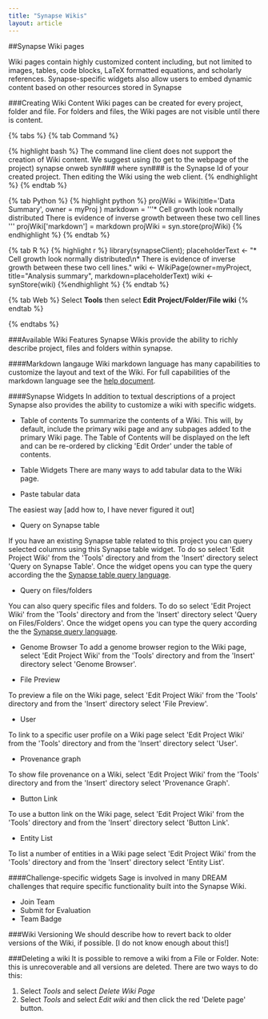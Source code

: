 ```yaml
---
title: "Synapse Wikis"
layout: article
---
```


##Synapse Wiki pages

Wiki pages contain highly customized content including, but not limited to images, tables, code blocks, LaTeX formatted equations, and scholarly references. Synapse-specific widgets also allow users to embed dynamic content based on other resources stored in Synapse 

###Creating Wiki Content
Wiki pages can be created for every project, folder and file. For folders and files, the Wiki pages are not visible until there is content. 

{% tabs %} {% tab Command %}

{% highlight bash %} 
The command line client does not support the creation of Wiki content. We suggest using (to get to the webpage of the project) synapse onweb syn### where syn### is the Synapse Id of your created project. Then editing the Wiki using the web client. {% endhighlight %} {% endtab %}

{% tab Python %} {% highlight python %}
projWiki = Wiki(title='Data Summary', owner = myProj ) markdown = '''* Cell growth look normally distributed
There is evidence of inverse growth between these two cell lines ''' projWiki['markdown'] = markdown projWiki = syn.store(projWiki) 
{% endhighlight %} {% endtab %}

{% tab R %} {% highlight r %} library(synapseClient); 
placeholderText <- "* Cell growth look normally distributed\n* There is evidence of inverse growth between these two cell lines." wiki <- WikiPage(owner=myProject, title="Analysis summary", markdown=placeholderText) wiki <- synStore(wiki) 
{%endhighlight %} {% endtab %}

{% tab Web %} Select **Tools** then select **Edit Project/Folder/File wiki** {% endtab %}

{% endtabs %}

###Available Wiki Features
Synapse Wikis provide the ability to richly describe project, files and folders within synapse.  

####Markdown langauge
Wiki markdown language has many capabilities to customize the layout and text of the Wiki. For full capabilities of the markdown language see the [help document](https://www.synapse.org/#!Wiki:syn2467792/ENTITY).

####Synapse Widgets
In addition to textual descriptions of a project Synapse also provides the ability to customize a wiki with specific widgets.  

 * Table of contents
To summarize the contents of a Wiki. This will, by default, include the primary wiki page and any subpages added to the primary Wiki page. The Table of Contents will be displayed on the left and can be re-ordered by clicking 'Edit Order' under the table of contents. 

 * Table Widgets
 There are many ways to add tabular data to the Wiki page.
  * Paste tabular data
  
  The easiest way [add how to, I have never figured it out]
  
  * Query on Synapse table
  
If you have an existing Synapse table related to this project you can query selected columns using this Synapse table widget.  To do so select 'Edit Project Wiki' from the 'Tools' directory and from the 'Insert' directory select 'Query on Synapse Table'. Once the widget opens you can type the query according the the [Synapse table query language](ISTHEREALINKFORTHIS?). 

  * Query on files/folders

You can also query specific files and folders.  To do so select 'Edit Project Wiki' from the 'Tools' directory and from the 'Insert' directory select 'Query on Files/Folders'. Once the widget opens you can type the query according the the [Synapse query language](). 

 * Genome Browser 
To add a genome browser region to the Wiki page, select 'Edit Project Wiki' from the 'Tools' directory and from the 'Insert' directory select 'Genome Browser'. 
 
 * File Preview

To preview a file on the Wiki page, select 'Edit Project Wiki' from the 'Tools' directory and from the 'Insert' directory select 'File Preview'. 

 * User

To link to a specific user profile on a Wiki page select 'Edit Project Wiki' from the 'Tools' directory and from the 'Insert' directory select 'User'. 

* Provenance graph

To show file provenance on a Wiki, select 'Edit Project Wiki' from the 'Tools' directory and from the 'Insert' directory select 'Provenance Graph'. 

 * Button Link

To use a button link on the Wiki page, select 'Edit Project Wiki' from the 'Tools' directory and from the 'Insert' directory select 'Button Link'. 

 * Entity List
 
To list a number of entities in a Wiki page select 'Edit Project Wiki' from the 'Tools' directory and from the 'Insert' directory select 'Entity List'. 

####Challenge-specific widgets
Sage is involved in many DREAM challenges that require specific functionality built into the Synapse Wiki. 
  * Join Team
  * Submit for Evaluation
  * Team Badge

###Wiki Versioning
We should describe how to revert back to older versions of the Wiki, if possible.  [I do not know enough about this!]

###Deleting a wiki
It is possible to remove a wiki from a File or Folder. Note: this is unrecoverable and all versions are deleted.  There are two ways to do this:
1. Select *Tools* and select *Delete Wiki Page*
2. Select *Tools* and select *Edit wiki* and then click the red 'Delete page' button.

